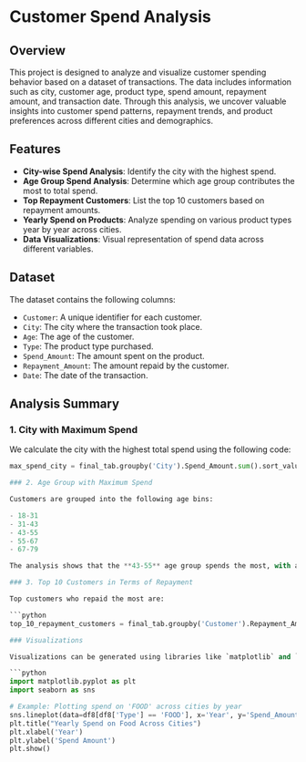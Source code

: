 # Customer Spend Analysis

## Overview

This project is designed to analyze and visualize customer spending behavior based on a dataset of transactions. The data includes information such as city, customer age, product type, spend amount, repayment amount, and transaction date. Through this analysis, we uncover valuable insights into customer spend patterns, repayment trends, and product preferences across different cities and demographics.

## Features

- **City-wise Spend Analysis**: Identify the city with the highest spend.
- **Age Group Spend Analysis**: Determine which age group contributes the most to total spend.
- **Top Repayment Customers**: List the top 10 customers based on repayment amounts.
- **Yearly Spend on Products**: Analyze spending on various product types year by year across cities.
- **Data Visualizations**: Visual representation of spend data across different variables.

## Dataset

The dataset contains the following columns:

- `Customer`: A unique identifier for each customer.
- `City`: The city where the transaction took place.
- `Age`: The age of the customer.
- `Type`: The product type purchased.
- `Spend_Amount`: The amount spent on the product.
- `Repayment_Amount`: The amount repaid by the customer.
- `Date`: The date of the transaction.

## Analysis Summary

### 1. **City with Maximum Spend**

We calculate the city with the highest total spend using the following code:

```python
max_spend_city = final_tab.groupby('City').Spend_Amount.sum().sort_values(ascending=False).head(1)

### 2. Age Group with Maximum Spend

Customers are grouped into the following age bins:

- 18-31
- 31-43
- 43-55
- 55-67
- 67-79

The analysis shows that the **43-55** age group spends the most, with a total spend of ₹80,737,505.37.

### 3. Top 10 Customers in Terms of Repayment

Top customers who repaid the most are:

```python
top_10_repayment_customers = final_tab.groupby('Customer').Repayment_Amount.sum().sort_values(ascending=False).head(10)

### Visualizations

Visualizations can be generated using libraries like `matplotlib` and `seaborn` to create insightful graphics. Below is an example of how to plot the yearly spend on **FOOD** products across different cities:

```python
import matplotlib.pyplot as plt
import seaborn as sns

# Example: Plotting spend on 'FOOD' across cities by year
sns.lineplot(data=df8[df8['Type'] == 'FOOD'], x='Year', y='Spend_Amount', hue='City')
plt.title("Yearly Spend on Food Across Cities")
plt.xlabel('Year')
plt.ylabel('Spend Amount')
plt.show()

